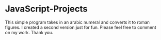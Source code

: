 # JavaScript-Projects
This simple program takes in an arabic numeral and converts it to roman figures.
I created a second version just for fun. 
Please feel free to comment on my work. Thank you.
